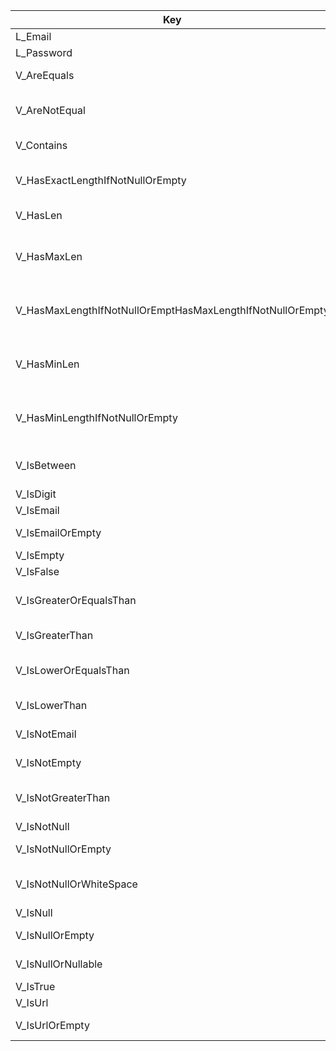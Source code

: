 Key | Value
--- | --- 
L\_Email | e\-mail
L\_Password | password
V\_AreEquals | \{0\} and \{1\} are equals
V\_AreNotEqual | \{0\} and \{1\} are not equals
V\_Contains | \{0\} contains \{1\}
V\_HasExactLengthIfNotNullOrEmpty | \{0\} has exact length \{1\} of charactere\(s\)
V\_HasLen | \{0\} has length \{1\}
V\_HasMaxLen | \{0\} has max length than \{1\} of charactere\(s\)
V\_HasMaxLengthIfNotNullOrEmptHasMaxLengthIfNotNullOrEmpty | \{0\} has max length than \{1\} of charactere\(s\)
V\_HasMinLen | \{0\} has min length than \{1\} of charactere\(s\)
V\_HasMinLengthIfNotNullOrEmpty | \{0\} has min length than \{1\} of charactere\(s\)
V\_IsBetween | \{0\} is between \{1\} and \{2\}
V\_IsDigit | \{0\} is digit
V\_IsEmail | \{0\} is e\-mail
V\_IsEmailOrEmpty | \{0\} is e\-mail or empty
V\_IsEmpty | \{0\} is empty
V\_IsFalse | \{0\} is false
V\_IsGreaterOrEqualsThan | \{0\} is greater or equals than \{1\}
V\_IsGreaterThan | \{0\} is greater than \{1\}
V\_IsLowerOrEqualsThan | \{0\} is lower or equals than \{1\}
V\_IsLowerThan | \{0\} is lower than \{1\}
V\_IsNotEmail | \{0\} isn't e\-mail
V\_IsNotEmpty | \{0\} isn't empty
V\_IsNotGreaterThan | \{0\} isn't greater than \{1\}
V\_IsNotNull | \{0\} isn't null
V\_IsNotNullOrEmpty | \{0\} isn't null or empty
V\_IsNotNullOrWhiteSpace | \{0\} isn't null or white space
V\_IsNull | \{0\} is null
V\_IsNullOrEmpty | \{0\} is null or empty
V\_IsNullOrNullable | \{0\} is null or nullable
V\_IsTrue | \{0\} is true
V\_IsUrl | \{0\} is url
V\_IsUrlOrEmpty | \{0\} is url or empty
